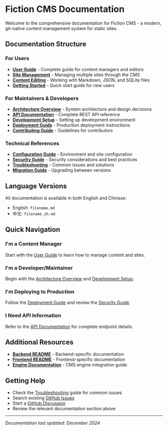 # Fiction CMS Documentation

Welcome to the comprehensive documentation for Fiction CMS - a modern, git-native content management system for static sites.

## Documentation Structure

### For Users
- **[User Guide](./user-guide.md)** - Complete guide for content managers and editors
- **[Site Management](./site-management.md)** - Managing multiple sites through the CMS
- **[Content Editing](./content-editing.md)** - Working with Markdown, JSON, and SQLite files
- **[Getting Started](./getting-started.md)** - Quick start guide for new users

### For Maintainers & Developers
- **[Architecture Overview](./architecture.md)** - System architecture and design decisions
- **[API Documentation](./api.md)** - Complete REST API reference
- **[Development Setup](./development.md)** - Setting up development environment
- **[Deployment Guide](./deployment.md)** - Production deployment instructions
- **[Contributing Guide](./CONTRIBUTING.md)** - Guidelines for contributors

### Technical References
- **[Configuration Guide](./configuration.md)** - Environment and site configuration
- **[Security Guide](./security.md)** - Security considerations and best practices
- **[Troubleshooting](./troubleshooting.md)** - Common issues and solutions
- **[Migration Guide](./migration.md)** - Upgrading between versions

## Language Versions

All documentation is available in both English and Chinese:

- English: `filename.md`
- 中文: `filename_zh.md`

## Quick Navigation

### I'm a Content Manager
Start with the [User Guide](./user-guide.md) to learn how to manage content and sites.

### I'm a Developer/Maintainer
Begin with the [Architecture Overview](./architecture.md) and [Development Setup](./development.md).

### I'm Deploying to Production
Follow the [Deployment Guide](./deployment.md) and review the [Security Guide](./security.md).

### I Need API Information
Refer to the [API Documentation](./api.md) for complete endpoint details.

## Additional Resources

- **[Backend README](../packages/backend/README.md)** - Backend-specific documentation
- **[Frontend README](../packages/frontend/README.md)** - Frontend-specific documentation  
- **[Engine Documentation](../packages/backend/src/engine/README.md)** - CMS engine integration guide

## Getting Help

- Check the [Troubleshooting](./troubleshooting.md) guide for common issues
- Search existing [GitHub Issues](https://github.com/billstark001/fiction-cms/issues)
- Start a [GitHub Discussion](https://github.com/billstark001/fiction-cms/discussions)
- Review the relevant documentation section above

---

*Documentation last updated: December 2024*